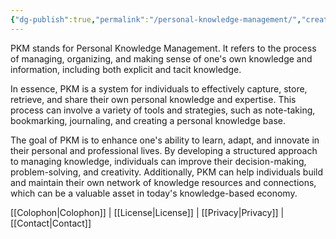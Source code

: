 ```yaml
---
{"dg-publish":true,"permalink":"/personal-knowledge-management/","created":"2023-03-19T16:29:39.789-04:00","updated":"2023-03-25T10:33:03.373-04:00"}
---
```


PKM stands for Personal Knowledge Management. It refers to the process of managing, organizing, and making sense of one's own knowledge and information, including both explicit and tacit knowledge.

In essence, PKM is a system for individuals to effectively capture, store, retrieve, and share their own personal knowledge and expertise. This process can involve a variety of tools and strategies, such as note-taking, bookmarking, journaling, and creating a personal knowledge base.

The goal of PKM is to enhance one's ability to learn, adapt, and innovate in their personal and professional lives. By developing a structured approach to managing knowledge, individuals can improve their decision-making, problem-solving, and creativity. Additionally, PKM can help individuals build and maintain their own network of knowledge resources and connections, which can be a valuable asset in today's knowledge-based economy.


<div class="transclusion internal-embed is-loaded"><div class="markdown-embed">



[[Colophon\|Colophon]] | [[License\|License]] | [[Privacy\|Privacy]] | [[Contact\|Contact]]

</div></div>
